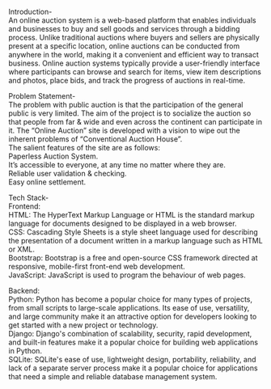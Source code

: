 Introduction- <br/>
An online auction system is a web-based platform that enables individuals and businesses to buy and sell goods and services through a bidding process. Unlike traditional auctions where buyers and sellers are physically present at a specific location, online auctions can be conducted from anywhere in the world, making it a convenient and efficient way to transact business.
Online auction systems typically provide a user-friendly interface where participants can browse and search for items, view item descriptions and photos, place bids, and track the progress of auctions in real-time.

Problem Statement- <br/>
The problem with public auction is that the participation of the general public is very limited. The aim of the project is to socialize the auction so that people from far & wide and even across the continent can participate in it. The “Online Auction” site is developed with a vision to wipe out the inherent problems of “Conventional Auction House”.  <br/>
The salient features of the site are as follows: <br/>
Paperless Auction System. <br/>
It’s accessible to everyone, at any time no matter where they are. <br/>
Reliable user validation & checking. <br/>
Easy online settlement. <br/>

Tech Stack- <br/>
Frontend: <br/>
HTML: The HyperText Markup Language or HTML is the standard markup language for documents designed to be displayed in a web browser. <br/>
CSS: Cascading Style Sheets is a style sheet language used for describing the presentation of a document written in a markup language such as HTML or XML. <br/>
Bootstrap: Bootstrap is a free and open-source CSS framework directed at responsive, mobile-first front-end web development. <br/>
JavaScript: JavaScript is used to program the behaviour of web pages. <br/>

Backend: <br/>
Python: Python has become a popular choice for many types of projects, from small scripts to large-scale applications. Its ease of use, versatility, and large community make it an attractive option for developers looking to get started with a new project or technology. <br/>
Django: Django's combination of scalability, security, rapid development, and built-in features make it a popular choice for building web applications in Python. <br/>
SQLite: SQLite's ease of use, lightweight design, portability, reliability, and lack of a separate server process make it a popular choice for applications that need a simple and reliable database management system. <br/>


